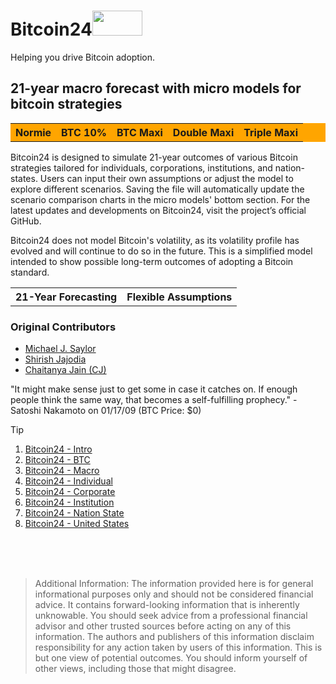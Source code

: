 # Bitcoin24<img src="https://github.com/bitcoin-model/bitcoin_model/blob/main/bitcoin.png" width="80" height="40">
Helping you drive Bitcoin adoption.
</p>

## 21-year macro forecast with micro models for bitcoin strategies
<table style="background-color: orange;">
  <tr>
    <th>Normie</th>
    <th>BTC 10%</th>
    <th>BTC Maxi</th>
    <th>Double Maxi</th>
    <th>Triple Maxi</th>
  </tr>
</table>

Bitcoin24 is designed to simulate 21-year outcomes of various Bitcoin strategies tailored for individuals, corporations, institutions, and nation-states. Users can input their own assumptions or adjust the model to explore different scenarios. Saving the file will automatically update the scenario comparison charts in the micro models' bottom section. For the latest updates and developments on Bitcoin24, visit the project’s official GitHub.

Bitcoin24 does not model Bitcoin's volatility, as its volatility profile has evolved and will continue to do so in the future. This is a simplified model intended to show possible long-term outcomes of adopting a Bitcoin standard.
<table>
  <tr>
    <th>21-Year Forecasting</th>
    <th>Flexible Assumptions</th>
  </tr>
</table>

### Original Contributors
- <a href= "https://x.com/saylor">Michael J. Saylor</a>
- <a href="https://x.com/shirishjajodia">Shirish Jajodia</a>
- <a href="https://x.com/_ChaitanyaJ">Chaitanya Jain (CJ)</a>


"It might make sense just to get some in case it catches on. If enough people think the same way, that becomes a self-fulfilling prophecy." - Satoshi Nakamoto on 01/17/09 (BTC Price: $0)

> [!TIP]
> 1. <a href="https://github.com/user-attachments/assets/2710d05e-cfce-41a9-84ec-eb39d0afc6e0">Bitcoin24 - Intro</a>
> 2. <a href="https://github.com/user-attachments/assets/d6842ec0-f919-4f82-8ee2-10bcc3fe8f97">Bitcoin24 - BTC</a>
> 3. <a href="https://github.com/user-attachments/assets/1379c00b-7b38-435a-8ec3-b43fd3319871">Bitcoin24 - Macro</a>
> 4. <a href="https://github.com/user-attachments/assets/3ce97819-e76e-449f-ab4a-3405dcc098f5">Bitcoin24 - Individual</a>
> 5. <a href="https://github.com/user-attachments/assets/8afa6ed9-301d-4c3d-8f90-ad1556043155">Bitcoin24 - Corporate</a>
> 6. <a href="https://github.com/user-attachments/assets/eaffca98-cb3f-4ec3-bec8-4d44b6b6fe1f">Bitcoin24 - Institution</a>
> 7. <a href="https://github.com/user-attachments/assets/6cc536b6-9087-4231-993b-b1a42477b2ae">Bitcoin24 - Nation State</a>
> 8. <a href="https://github.com/user-attachments/assets/37aab46f-a840-4aed-a48d-8179f1b48d50">Bitcoin24 - United States</a>
<br>
<br>
<br>





>Additional Information:  The information provided here is for general informational purposes only and should not be considered financial advice. It contains forward-looking information that is inherently unknowable. You should seek advice from a professional financial advisor and other trusted sources before acting on any of this information. The authors and publishers of this information disclaim responsibility for any action taken by users of this information.  This is but one view of potential outcomes. You should inform yourself of other views, including those that might disagree.





